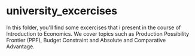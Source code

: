# university_excercises
In this folder, you'll find some excercises that i present in the course of Introduction to Economics.
We cover topics such as Production Possibility Frontier (PPF), Budget Constraint and Absolute and Comparative Advantage.


